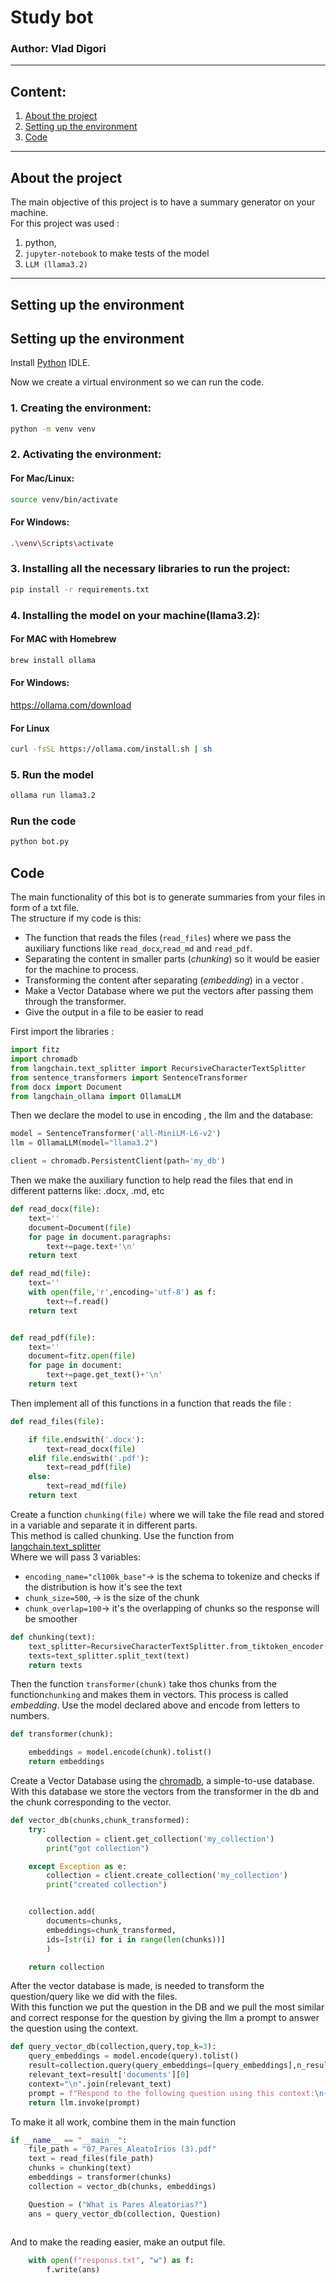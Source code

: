 # Study bot
### Author: Vlad Digori

---

## Content:
1. [About the project](#about-the-project)
2. [Setting up the environment](#setting-up-the-environment)
3. [Code](#Code)

---

## About the project

The main objective of this project is to have a summary generator on your machine.  
For this project was used : 
1. python, 
2. `jupyter-notebook` to make tests of the model 
3. `LLM (llama3.2)` 

---

## Setting up the environment

## Setting up the environment
Install [Python](https://www.python.org/downloads/) IDLE.  

Now we create a virtual environment so we can run the code.  

### 1. Creating the environment:
```bash
python -m venv venv
```
### 2. Activating the environment:
#### For Mac/Linux:

```bash
source venv/bin/activate
```
#### For Windows:
```bash
.\venv\Scripts\activate
```
### 3. Installing all the necessary libraries to run the project:
```bash
pip install -r requirements.txt
```

### 4. Installing the model on your machine(llama3.2):
#### For MAC with Homebrew
```bash
brew install ollama
```
#### For Windows:
https://ollama.com/download

#### For Linux
```bash
curl -fsSL https://ollama.com/install.sh | sh
```

### 5. Run the model
```bash
ollama run llama3.2
```

### Run the code 


```bash
python bot.py
```

## Code
The main functionality of this bot is to generate summaries from your files in form of a txt file.  
The structure if my code is this:
- The function that reads the files (`read_files`) where we pass the auxiliary functions like `read_docx`,`read_md` and `read_pdf`.
- Separating the content in smaller parts (_chunking_) so it would be easier for the machine to process.
- Transforming the content after separating (_embedding_) in a vector .
- Make a Vector Database where we put the vectors after passing them through the transformer.
- Give the output in a file to be easier to read

First import the libraries :
```python
import fitz
import chromadb
from langchain.text_splitter import RecursiveCharacterTextSplitter
from sentence_transformers import SentenceTransformer
from docx import Document
from langchain_ollama import OllamaLLM
```
Then we declare the model to use in encoding , the llm and the database:
```python
model = SentenceTransformer('all-MiniLM-L6-v2')
llm = OllamaLLM(model="llama3.2")

client = chromadb.PersistentClient(path='my_db')
```
Then we make the auxiliary function to help read the files that end in different patterns like: .docx, .md, etc
```python
def read_docx(file):
    text=''
    document=Document(file)
    for page in document.paragraphs:
        text+=page.text+'\n'
    return text

def read_md(file):
    text=''
    with open(file,'r',encoding='utf-8') as f:
        text+=f.read()
    return text


def read_pdf(file):
    text=''
    document=fitz.open(file)
    for page in document:
        text+=page.get_text()+'\n'
    return text
```

Then implement all of this functions in a function that reads the file :
```python
def read_files(file):

    if file.endswith('.docx'):
        text=read_docx(file)
    elif file.endswith('.pdf'):
        text=read_pdf(file)
    else:
        text=read_md(file)
    return text
```

Create a function `chunking(file)` where we will take the file read and stored in a variable and separate it in different parts.  
This method is called chunking. Use the function from [langchain.text_splitter](https://python.langchain.com/docs/concepts/text_splitters/)  
Where we will pass 3 variables:
- `encoding_name="cl100k_base"`-> is the schema to tokenize and checks if the distribution is how it's see the text
- `chunk_size=500`, -> is the size of the chunk
- `chunk_overlap=100`-> it's the overlapping of chunks so the response will be smoother

```python
def chunking(text):
    text_splitter=RecursiveCharacterTextSplitter.from_tiktoken_encoder(encoding_name="cl100k_base",chunk_size=500,chunk_overlap=100)
    texts=text_splitter.split_text(text)
    return texts
```

Then the function `transformer(chunk)` take thos chunks from the function`chunking` and makes them in vectors.
This process is called _embedding_. Use the model declared above and encode from letters to numbers.

```python
def transformer(chunk):

    embeddings = model.encode(chunk).tolist()
    return embeddings
```

Create a Vector Database using the [chromadb](https://pypi.org/project/chromadb/), a simple-to-use database.  
With this database we store the vectors from the transformer in the db and the chunk corresponding to the vector.

```python
def vector_db(chunks,chunk_transformed):
    try:
        collection = client.get_collection('my_collection')
        print("got collection")

    except Exception as e:
        collection = client.create_collection('my_collection')
        print("created collection")


    collection.add(
        documents=chunks,
        embeddings=chunk_transformed,
        ids=[str(i) for i in range(len(chunks))]
        )

    return collection
```
After the vector database is made, is needed to transform the question/query like we did with the files.  
With this function we put the question in the DB and we pull the most similar and correct response for the question by giving the llm a prompt to answer the question using the context.
```python
def query_vector_db(collection,query,top_k=3):
    query_embeddings = model.encode(query).tolist()
    result=collection.query(query_embeddings=[query_embeddings],n_results=top_k)
    relevant_text=result['documents'][0]
    context="\n".join(relevant_text)
    prompt = f"Respond to the following question using this context:\n{context}\nQuestion: {query}"
    return llm.invoke(prompt)
```
To make it all work, combine them in the main function
```python
if __name__ == "__main__":
    file_path = "07_Pares_AleatoÌrios (3).pdf"
    text = read_files(file_path)
    chunks = chunking(text)
    embeddings = transformer(chunks)
    collection = vector_db(chunks, embeddings)

    Question = ("What is Pares Aleatorias?")
    ans = query_vector_db(collection, Question)
    
```
And to make the reading easier, make an output file.
```python
    with open(f"responss.txt", "w") as f:
        f.write(ans)
```